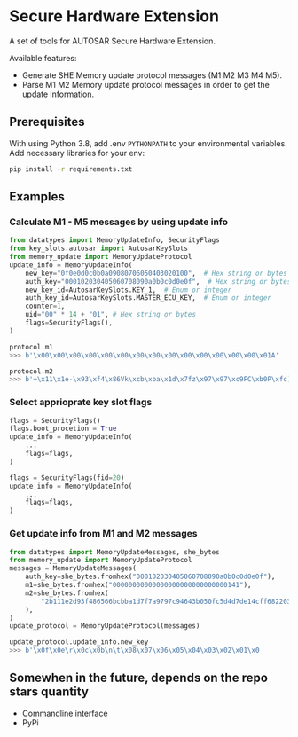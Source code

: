 # Secure Hardware Extension

A set of tools for AUTOSAR Secure Hardware Extension.

Available features:

- Generate SHE Memory update protocol messages (M1 M2 M3 M4 M5).
- Parse M1 M2 Memory update protocol messages in order to get the update information.

## Prerequisites

With using Python 3.8, add .env `PYTHONPATH` to your environmental variables. Add necessary libraries for your env:

```bash
pip install -r requirements.txt
```

## Examples

### Calculate M1 - M5 messages by using update info

```py
from datatypes import MemoryUpdateInfo, SecurityFlags
from key_slots.autosar import AutosarKeySlots
from memory_update import MemoryUpdateProtocol
update_info = MemoryUpdateInfo(
    new_key="0f0e0d0c0b0a09080706050403020100",  # Hex string or bytes
    auth_key="000102030405060708090a0b0c0d0e0f",  # Hex string or bytes
    new_key_id=AutosarKeySlots.KEY_1,  # Enum or integer
    auth_key_id=AutosarKeySlots.MASTER_ECU_KEY,  # Enum or integer
    counter=1,
    uid="00" * 14 + "01", # Hex string or bytes
    flags=SecurityFlags(),
)

protocol.m1
>>> b'\x00\x00\x00\x00\x00\x00\x00\x00\x00\x00\x00\x00\x00\x00\x01A'

protocol.m2
>>> b'+\x11\x1e-\x93\xf4\x86Vk\xcb\xba\x1d\x7fz\x97\x97\xc9FC\xb0P\xfc]M}\xe1L\xffh"\x03\xc3'
```

### Select apprioprate key slot flags

```py
flags = SecurityFlags()
flags.boot_procetion = True
update_info = MemoryUpdateInfo(
    ...
    flags=flags,
)

flags = SecurityFlags(fid=20)
update_info = MemoryUpdateInfo(
    ...
    flags=flags,
)
```

### Get update info from M1 and M2 messages

```py
from datatypes import MemoryUpdateMessages, she_bytes
from memory_update import MemoryUpdateProtocol
messages = MemoryUpdateMessages(
    auth_key=she_bytes.fromhex("000102030405060708090a0b0c0d0e0f"),
    m1=she_bytes.fromhex("00000000000000000000000000000141"),
    m2=she_bytes.fromhex(
        "2b111e2d93f486566bcbba1d7f7a9797c94643b050fc5d4d7de14cff682203c3"
    ),
)
update_protocol = MemoryUpdateProtocol(messages)

update_protocol.update_info.new_key
>>> b'\x0f\x0e\r\x0c\x0b\n\t\x08\x07\x06\x05\x04\x03\x02\x01\x0
```

## Somewhen in the future, depends on the repo stars quantity

- Commandline interface
- PyPi
